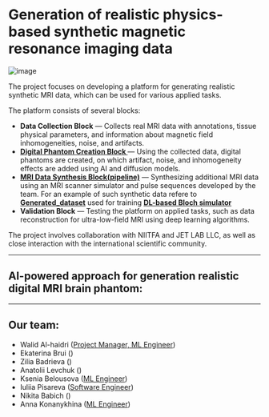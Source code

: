# Generation of realistic physics-based synthetic magnetic resonance imaging data


![image](https://github.com/user-attachments/assets/84871bd0-548e-4f7b-8ee6-e6345b08c95b)

The project focuses on developing a platform for generating realistic synthetic MRI data, which can be used for various applied tasks. 

The platform consists of several blocks: 

- **Data Collection Block** — Collects real MRI data with annotations, tissue physical parameters, and information about magnetic field inhomogeneities, noise, and artifacts.
- **[Digital Phantom Creation Block ](https://github.com/MRI-algorithms-and-methods/Scientific-research-in-the-field-of-artificial-intelligence/tree/main/MRI_phantom)** — Using the collected data, digital phantoms are created, on which artifact, noise, and inhomogeneity effects are added using AI and diffusion models.
- **[MRI Data Synthesis Block(pipeline)](https://github.com/MRI-algorithms-and-methods/Scientific-research-in-the-field-of-artificial-intelligence/tree/main/pipeline)** — Synthesizing additional MRI data using an MRI scanner simulator and pulse sequences developed by the team. For  an example of such synthetic data refere to **[Generated_dataset](https://github.com/MRI-algorithms-and-methods/Scientific-research-in-the-field-of-artificial-intelligence/tree/main/Generated_dataset)** used for training **[DL-based  Bloch simulator](https://github.com/MRI-algorithms-and-methods/Scientific-research-in-the-field-of-artificial-intelligence/tree/main/DL-based_Bloch_simulator)**
- **Validation Block** — Testing the platform on applied tasks, such as data reconstruction for ultra-low-field MRI using deep learning algorithms.

The project involves collaboration with NIITFA and JET LAB LLC, as well as close interaction with the international scientific community.

----
## AI-powered approach for generation realistic digital MRI brain phantom:

----
## Our team:
- Walid Al-haidri ([Project Manager, ML Engineer]())
- Ekaterina Brui ([]())
- Zilia Badrieva ([]())
- Anatolii Levchuk ([](https://github.com/LeTond))
- Ksenia Belousova ([ML Engineer](https://github.com/Kseniyabel))
- Iuliia Pisareva ([Software Engineer](https://github.com/zi2p))
- Nikita Babich ([](https://github.com/spacexerq))
- Anna Konanykhina ([ML Engineer]())

